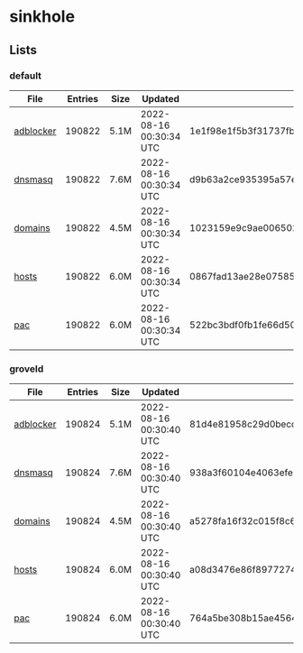 # sinkhole

## Lists

### default

|File|Entries|Size|Updated|Hash|
|-|-|-|-|-|
|[adblocker](https://raw.githubusercontent.com/groveld/sinkhole/lists/default/adblocker.txt)|190822|5.1M|2022-08-16 00:30:34 UTC|1e1f98e1f5b3f31737fb0fc2ea84a2ac4ca2d4cd73d5db1289c13c04464ac414|
|[dnsmasq](https://raw.githubusercontent.com/groveld/sinkhole/lists/default/dnsmasq.txt)|190822|7.6M|2022-08-16 00:30:34 UTC|d9b63a2ce935395a57e18274268cec337cc1e2fe0e565c4d3e241347aa8e1b7b|
|[domains](https://raw.githubusercontent.com/groveld/sinkhole/lists/default/domains.txt)|190822|4.5M|2022-08-16 00:30:34 UTC|1023159e9c9ae00650275c5a8e6d394b8106d722fa81928f738b8cee0e1e123e|
|[hosts](https://raw.githubusercontent.com/groveld/sinkhole/lists/default/hosts.txt)|190822|6.0M|2022-08-16 00:30:34 UTC|0867fad13ae28e075855fd1dbbd9309c0ded15b1563fe12589b10fcce558e387|
|[pac](https://raw.githubusercontent.com/groveld/sinkhole/lists/default/pac.txt)|190822|6.0M|2022-08-16 00:30:34 UTC|522bc3bdf0fb1fe66d50048093a8ee2ff95cc9e6a45f8888c263ce4c2501ad87|

### groveld

|File|Entries|Size|Updated|Hash|
|-|-|-|-|-|
|[adblocker](https://raw.githubusercontent.com/groveld/sinkhole/lists/groveld/adblocker.txt)|190824|5.1M|2022-08-16 00:30:40 UTC|81d4e81958c29d0becced6b8943bdcca50c4a099dfc130bdcedfd7aba1da6a95|
|[dnsmasq](https://raw.githubusercontent.com/groveld/sinkhole/lists/groveld/dnsmasq.txt)|190824|7.6M|2022-08-16 00:30:40 UTC|938a3f60104e4063efe6f483eb608d3b7219f788d66d83047c33e700e5bdf8eb|
|[domains](https://raw.githubusercontent.com/groveld/sinkhole/lists/groveld/domains.txt)|190824|4.5M|2022-08-16 00:30:40 UTC|a5278fa16f32c015f8c61ada950220aeb60d512f96ba20d4f756f6aad4bd662f|
|[hosts](https://raw.githubusercontent.com/groveld/sinkhole/lists/groveld/hosts.txt)|190824|6.0M|2022-08-16 00:30:40 UTC|a08d3476e86f8977274493054f71e5ad9984f4399642f5e9ec878d134ba06010|
|[pac](https://raw.githubusercontent.com/groveld/sinkhole/lists/groveld/pac.txt)|190824|6.0M|2022-08-16 00:30:40 UTC|764a5be308b15ae45647c6ce90c7c13d7e7249c0683a492cd4a9c8d4d4bfde81|
